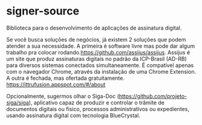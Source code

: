 # signer-source
Biblioteca para o desenvolvimento de aplicações de assinatura digital.

Se você busca soluções de negócios, já existem 2 soluções que podem atender a sua necessidade.
A primeira é software livre mas pode dar algum trabalho pra colocar rodando.https://github.com/assijus/assijus. Assijus é um site que produz assinaturas digitais no padrão da ICP-Brasil (AD-RB) para diversos sistemas conectados simultaneamente. É compatível apenas com o navegador Chrome, através da instalação de uma Chrome Extension.
A outra é fechada, mas ofertada gratuitamente. https://ittrufusion.appspot.com/#/about

Opcionalmente, sugermos olhar o Siga-Doc (https://github.com/projeto-siga/siga), aplicativo capaz de produzir e controlar o trâmite de documentos digitais ou físico, processos administrativos ou expedientes, usando assinatura digital com tecnologia BlueCrystal.
